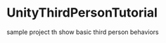 UnityThirdPersonTutorial
========================

sample project th show basic third person behaviors

